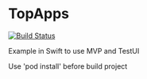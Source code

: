 # TopApps
[![Build Status](https://travis-ci.org/ndleon09/TopApps.svg?branch=master)](https://travis-ci.org/ndleon09/TopApps)

Example in Swift to use MVP and TestUI

Use 'pod install' before build project
